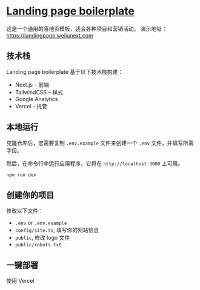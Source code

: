 
# [Landing page boilerplate](https://landingpage.weijunext.com/)

这是一个通用的落地页模板，适合各种项目和营销活动。 
演示地址：https://landingpage.weijunext.com

## 技术栈

Landing page boilerplate 基于以下技术栈构建：
- Next.js – 前端
- TailwindCSS – 样式
- Google Analytics
- Vercel - 托管


## 本地运行

克隆仓库后，您需要复制 `.env.example` 文件来创建一个 `.env` 文件，并填写所需字段。

然后，在命令行中运行应用程序，它将在 `http://localhost:3000` 上可用。

```bash
npm run dev
```

## 创建你的项目

修改以下文件：
- `.env` or `.env.example`
- `config/site.ts`, 填写你的网站信息
- `public`, 修改 logo 文件
- `public/robots.txt`


## 一键部署

使用 Vercel
